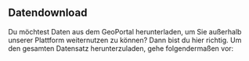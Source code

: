 ## Datendownload

Du möchtest Daten aus dem GeoPortal herunterladen, um Sie außerhalb unserer Plattform weiternutzen zu können? Dann bist du hier richtig. Um den gesamten Datensatz herunterzuladen, gehe folgendermaßen vor: